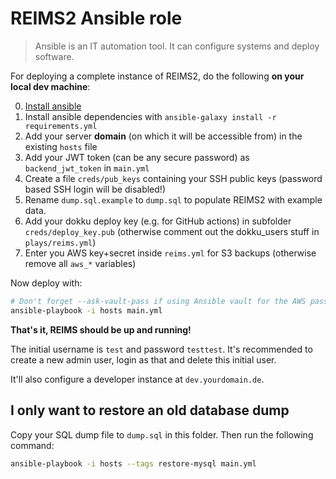 # REIMS2 Ansible role

> Ansible is an IT automation tool. It can configure systems and deploy software.

For deploying a complete instance of REIMS2, do the following **on your local dev machine**:

0. [Install ansible](https://docs.ansible.com/ansible/latest/installation_guide/intro_installation.html)
1. Install ansible dependencies with `ansible-galaxy install -r requirements.yml`
2. Add your server **domain** (on which it will be accessible from) in the existing `hosts` file
3. Add your JWT token (can be any secure password) as `backend_jwt_token` in `main.yml`
4. Create a file `creds/pub_keys` containing your SSH public keys (password based SSH login will be disabled!)
5. Rename `dump.sql.example` to `dump.sql` to populate REIMS2 with example data.
6. Add your dokku deploy key (e.g. for GitHub actions) in subfolder `creds/deploy_key.pub` (otherwise comment out the dokku_users stuff in `plays/reims.yml`)
7. Enter you AWS key+secret inside `reims.yml` for S3 backups (otherwise remove all `aws_*` variables)

Now deploy with:

```bash
# Don't forget --ask-vault-pass if using Ansible vault for the AWS password.
ansible-playbook -i hosts main.yml
```

**That's it, REIMS should be up and running!**

The initial username is `test` and password `testtest`. It's recommended to create a new admin user, login as that and delete this initial user.

It'll also configure a developer instance at `dev.yourdomain.de`.

## I only want to restore an old database dump

Copy your SQL dump file to `dump.sql` in this folder. Then run the following command:

```bash
ansible-playbook -i hosts --tags restore-mysql main.yml
```
